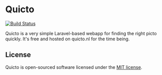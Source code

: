 # Quicto

[![Build Status](https://travis-ci.org/laravel/framework.svg)](https://travis-ci.org/laravel/framework)

Quicto is a very simple Laravel-based webapp for finding the right picto quickly. It's free and hosted on quicto.nl for the time being.


## License

Quicto is open-sourced software licensed under the [MIT license](http://opensource.org/licenses/MIT).
